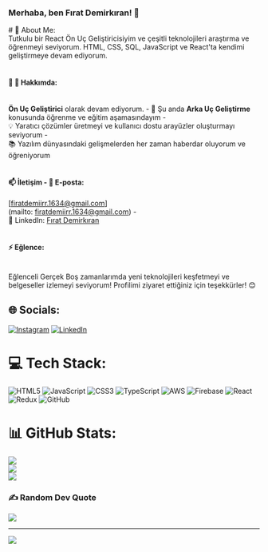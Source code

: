 <h3 align="left">Merhaba, ben Fırat Demirkıran! 👋 </h3>
# 💫 About Me:
<br>Tutkulu bir React Ön Uç Geliştiricisiyim ve çeşitli teknolojileri araştırma ve öğrenmeyi seviyorum. HTML, CSS, SQL, JavaScript ve React'ta kendimi geliştirmeye devam ediyorum. <br><br>

#### 🚀 💼 Hakkımda:
<br> **Ön Uç Geliştirici** olarak devam ediyorum. - 🌱 Şu anda **Arka Uç Geliştirme** konusunda öğrenme ve eğitim aşamasındayım - <br>💡 Yaratıcı çözümler üretmeyi ve kullanıcı dostu arayüzler oluşturmayı seviyorum - <br>📚 Yazılım dünyasındaki gelişmelerden her zaman haberdar oluyorum ve öğreniyorum <br><br>

#### 📫 İletişim - 📧 E-posta:
[firatdemiirr.1634@gmail.com]<br>
(mailto: firatdemiirr.1634@gmail.com) -<br> 💼 LinkedIn: [Fırat Demirkıran]( https://www.linkedin.com/in/fırat-demirkıran) <br><br>

#### ⚡ Eğlence:
<br>Eğlenceli Gerçek Boş zamanlarımda yeni teknolojileri keşfetmeyi ve belgeseller izlemeyi seviyorum! Profilimi ziyaret ettiğiniz için teşekkürler! 😊


## 🌐 Socials:
[![Instagram](https://img.shields.io/badge/Instagram-%23E4405F.svg?logo=Instagram&logoColor=white)](https://instagram.com/https://www.instagram.com/frt.dmr16) [![LinkedIn](https://img.shields.io/badge/LinkedIn-%230077B5.svg?logo=linkedin&logoColor=white)](https://linkedin.com/in/https://www.linkedin.com/fırat-demirkıran) 

# 💻 Tech Stack:
![HTML5](https://img.shields.io/badge/html5-%23E34F26.svg?style=for-the-badge&logo=html5&logoColor=white) ![JavaScript](https://img.shields.io/badge/javascript-%23323330.svg?style=for-the-badge&logo=javascript&logoColor=%23F7DF1E) ![CSS3](https://img.shields.io/badge/css3-%231572B6.svg?style=for-the-badge&logo=css3&logoColor=white) ![TypeScript](https://img.shields.io/badge/typescript-%23007ACC.svg?style=for-the-badge&logo=typescript&logoColor=white) ![AWS](https://img.shields.io/badge/AWS-%23FF9900.svg?style=for-the-badge&logo=amazon-aws&logoColor=white) ![Firebase](https://img.shields.io/badge/firebase-%23039BE5.svg?style=for-the-badge&logo=firebase) ![React](https://img.shields.io/badge/react-%2320232a.svg?style=for-the-badge&logo=react&logoColor=%2361DAFB) ![Redux](https://img.shields.io/badge/redux-%23593d88.svg?style=for-the-badge&logo=redux&logoColor=white) ![GitHub](https://img.shields.io/badge/github-%23121011.svg?style=for-the-badge&logo=github&logoColor=white)
# 📊 GitHub Stats:
![](https://github-readme-stats.vercel.app/api?username=FıratDemirkıran&theme=dark&hide_border=false&include_all_commits=false&count_private=false)<br/>
![](https://github-readme-streak-stats.herokuapp.com/?user=FıratDemirkıran&theme=dark&hide_border=false)<br/>
![](https://github-readme-stats.vercel.app/api/top-langs/?username=FıratDemirkıran&theme=dark&hide_border=false&include_all_commits=false&count_private=false&layout=compact)

### ✍️ Random Dev Quote
![](https://quotes-github-readme.vercel.app/api?type=horizontal&theme=radical)

---
[![](https://visitcount.itsvg.in/api?id=FıratDemirkıran&icon=0&color=0)](https://visitcount.itsvg.in)

<!-- Proudly created with GPRM ( https://gprm.itsvg.in ) -->
